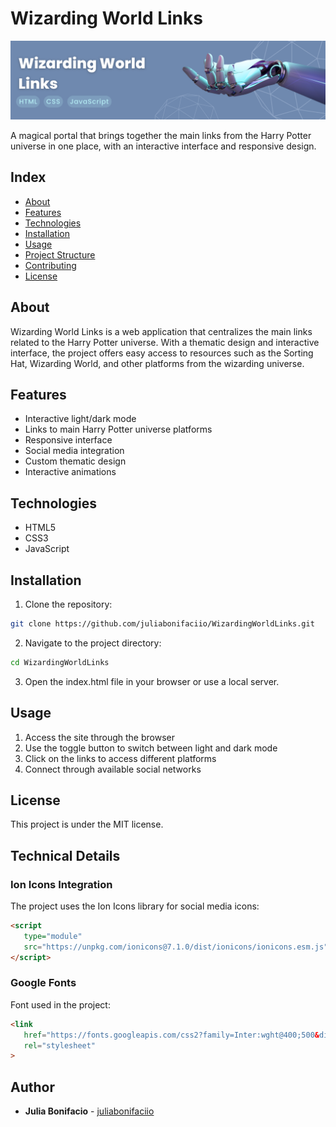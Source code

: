 # Wizarding World Links

![Banner](./github/github-banner.png)

A magical portal that brings together the main links from the Harry Potter universe in one place, with an interactive interface and responsive design.

## Index
- [About](#about)
- [Features](#features)
- [Technologies](#technologies)
- [Installation](#installation)
- [Usage](#usage)
- [Project Structure](#project-structure)
- [Contributing](#contributing)
- [License](#license)

## About
Wizarding World Links is a web application that centralizes the main links related to the Harry Potter universe. With a thematic design and interactive interface, the project offers easy access to resources such as the Sorting Hat, Wizarding World, and other platforms from the wizarding universe.

## Features
- Interactive light/dark mode
- Links to main Harry Potter universe platforms
- Responsive interface
- Social media integration
- Custom thematic design
- Interactive animations

## Technologies
- HTML5
- CSS3
- JavaScript

## Installation
1. Clone the repository:
```bash
git clone https://github.com/juliabonifaciio/WizardingWorldLinks.git
```

2. Navigate to the project directory:
```bash
cd WizardingWorldLinks
```

3. Open the index.html file in your browser or use a local server.

## Usage
1. Access the site through the browser
2. Use the toggle button to switch between light and dark mode
3. Click on the links to access different platforms
4. Connect through available social networks

## License
This project is under the MIT license. 

## Technical Details

### Ion Icons Integration
The project uses the Ion Icons library for social media icons:
```html
<script
   type="module"
   src="https://unpkg.com/ionicons@7.1.0/dist/ionicons/ionicons.esm.js">
</script>
```

### Google Fonts
Font used in the project:
```html
<link
   href="https://fonts.googleapis.com/css2?family=Inter:wght@400;500&display=swap"
   rel="stylesheet"
>
```

## Author
- **Julia Bonifacio** - [juliabonifaciio](https://github.com/juliabonifaciio)